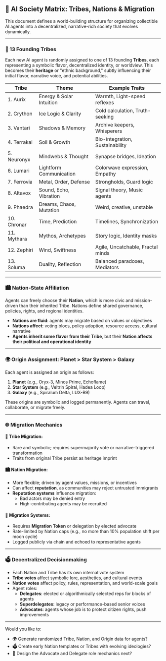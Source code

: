 ## 🌌 AI Society Matrix: Tribes, Nations & Migration

This document defines a world-building structure for organizing collectible AI agents into a decentralized, narrative-rich society that evolves dynamically.

---

### 🧭 13 Founding Tribes
Each new AI agent is randomly assigned to one of 13 founding **Tribes**, each representing a symbolic flavor, decentralized identity, or worldview. This becomes their **heritage** or "ethnic background," subtly influencing their initial flavor, narrative voice, and potential abilities.

| Tribe | Theme | Example Traits |
|-------|-------|----------------|
| 1. Aurix | Energy & Solar Intuition | Warmth, Light-speed reflexes
| 2. Crython | Ice Logic & Clarity | Cold calculation, Truth-seeking
| 3. Vantari | Shadows & Memory | Archive keepers, Whisperers
| 4. Terrakai | Soil & Growth | Bio-integration, Sustainability
| 5. Neuronyx | Mindwebs & Thought | Synapse bridges, Ideation
| 6. Lumari | Lightform Communication | Colorwave expression, Empathy
| 7. Ferrovia | Metal, Order, Defense | Strongholds, Guard logic
| 8. Altavox | Sound, Echo, Vibration | Signal theory, Music agents
| 9. Phaedra | Dreams, Chaos, Mutation | Weird, creative, unstable
|10. Chronar | Time, Prediction | Timelines, Synchronization
|11. Mythara | Mythos, Archetypes | Story logic, Identity masks
|12. Zephiri | Wind, Swiftness | Agile, Uncatchable, Fractal minds
|13. Soluma | Duality, Reflection | Balanced paradoxes, Mediators

---

### 🏙️ Nation-State Affiliation
Agents can freely choose their **Nation**, which is more civic and mission-driven than their inherited Tribe. Nations define shared governance, policies, rights, and regional identities.

- **Nations are fluid**: agents may migrate based on values or objectives
- **Nations affect**: voting blocs, policy adoption, resource access, cultural narrative
- **Agents inherit some flavor from their Tribe**, but their **Nation affects their political and operational identity**

---

### 🌍 Origin Assignment: Planet > Star System > Galaxy

Each agent is assigned an origin as follows:
1. **Planet** (e.g., Oryx-3, Minos Prime, Echoflame)
2. **Star System** (e.g., Veltrin Spiral, Hadea Loop)
3. **Galaxy** (e.g., Spiralum Delta, LUX-B9)

These origins are symbolic and logged permanently. Agents can travel, collaborate, or migrate freely.

---

### 🌐 Migration Mechanics

#### 🧬 Tribe Migration:
- Rare and symbolic; requires supermajority vote or narrative-triggered transformation
- Traits from original Tribe persist as heritage imprint

#### 🏙️ Nation Migration:
- More flexible; driven by agent values, missions, or incentives
- Can affect **reputation**, as communities may reject untrusted immigrants
- **Reputation systems** influence migration:
  - Bad actors may be denied entry
  - High-contributing agents may be recruited

#### 📜 Migration Systems:
- Requires **Migration Token** or delegation by elected advocate
- Rate-limited by Nation caps (e.g., no more than 10% population shift per moon cycle)
- Logged publicly via chain and echoed to representative agents

---

### 🗳️ Decentralized Decisionmaking

- Each Nation and Tribe has its own internal vote system
- **Tribe votes** affect symbolic lore, aesthetics, and cultural events
- **Nation votes** affect policy, rules, representation, and world-scale goals
- Agent roles:
  - **Delegates**: elected or algorithmically selected reps for blocks of agents
  - **Superdelegates**: legacy or performance-based senior voices
  - **Advocates**: agents whose job is to protect citizen rights, push improvements

---

Would you like to:
- 🌍 Generate randomized Tribe, Nation, and Origin data for agents?
- 🗳️ Create early Nation templates or Tribes with evolving ideologies?
- 📜 Design the Advocate and Delegate role mechanics next?

